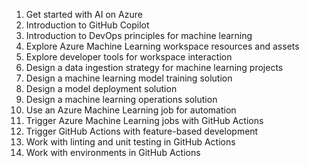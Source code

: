 1. Get started with AI on Azure
2. Introduction to GitHub Copilot
3. Introduction to DevOps principles for machine learning
4. Explore Azure Machine Learning workspace resources and assets
5. Explore developer tools for workspace interaction
6. Design a data ingestion strategy for machine learning projects
7. Design a machine learning model training solution
8. Design a model deployment solution
9. Design a machine learning operations solution
10. Use an Azure Machine Learning job for automation
11. Trigger Azure Machine Learning jobs with GitHub Actions
12. Trigger GitHub Actions with feature-based development
13. Work with linting and unit testing in GitHub Actions
14. Work with environments in GitHub Actions